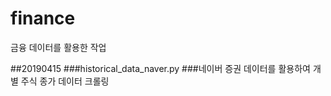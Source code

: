 # finance

금융 데이터를 활용한 작업

##20190415
###historical_data_naver.py
###네이버 증권 데이터를 활용하여 개별 주식 종가 데이터 크롤링
